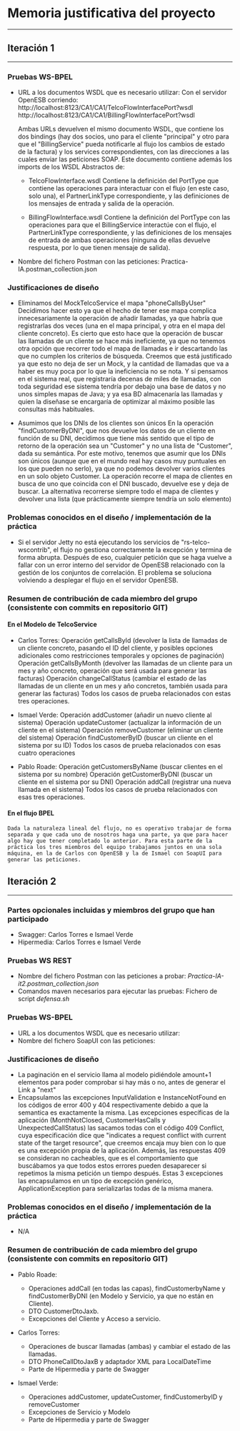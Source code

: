# Memoria justificativa del proyecto
---------------------------------------------------------------------

## Iteración 1
---------------------------------------------------------------------

### Pruebas WS-BPEL

 - URL a los documentos WSDL que es necesario utilizar:
    Con el servidor OpenESB corriendo:
    http://localhost:8123/CA1/CA1/TelcoFlowInterfacePort?wsdl
    http://localhost:8123/CA1/CA1/BillingFlowInterfacePort?wsdl

    Ambas URLs devuelven el mismo documento WSDL, que contiene los dos bindings (hay dos socios, uno para el cliente "principal" y otro para que el "BillingService" pueda notificarle al flujo los cambios de estado de la factura) y los services correspondientes, con las direcciones a las cuales enviar las peticiones SOAP. Este documento contiene además los imports de los WSDL Abstractos de:

    - TelcoFlowInterface.wsdl
        Contiene la definición del PortType que contiene las operaciones para interactuar con el flujo (en este caso, solo una), el PartnerLinkType correspondiente, y las definiciones de los mensajes de entrada y salida de la operación.

    - BillingFlowInterface.wsdl
        Contiene la definición del PortType con las operaciones para que el BillingService interactúe con el flujo, el PartnerLinkType correspondiente, y las definiciones de los mensajes de entrada de ambas operaciones (ninguna de ellas devuelve respuesta, por lo que tienen mensaje de salida).

 - Nombre del fichero Postman con las peticiones:
    Practica-IA.postman_collection.json

### Justificaciones de diseño

- Eliminamos del MockTelcoService el mapa "phoneCallsByUser"
    Decidimos hacer esto ya que el hecho de tener ese mapa complica innecesariamente la operación de añadir llamadas, ya que habría que registrarlas dos veces (una en el mapa principal, y otra en el mapa del cliente concreto).
    Es cierto que esto hace que la operación de buscar las llamadas de un cliente se hace más ineficiente, ya que no tenemos otra opción que recorrer todo el mapa de llamadas e ir descartando las que no cumplen los criterios de búsqueda.
    Creemos que está justificado ya que esto no deja de ser un Mock, y la cantidad de llamadas que va a haber es muy poca por lo que la ineficiencia no se nota. Y si pensamos en el sistema real, que registraría decenas de miles de llamadas, con toda seguridad ese sistema tendría por debajo una base de datos y no unos simples mapas de Java; y ya esa BD almacenaría las llamadas y quien la diseñase se encargaría de optimizar al máximo posible las consultas más habituales.

- Asumimos que los DNIs de los clientes son únicos
    En la operación "findCustomerByDNI", que nos devuelve los datos de un cliente en función de su DNI, decidimos que tiene más sentido que el tipo de retorno de la operación sea un "Customer" y no una lista de "Customer", dada su semántica. Por este motivo, tenemos que asumir que los DNIs son únicos (aunque que en el mundo real hay casos muy puntuales en los que pueden no serlo), ya que no podemos devolver varios clientes en un solo objeto Customer.
    La operación recorre el mapa de clientes en busca de uno que coincida con el DNI buscado, devuelve ese y deja de buscar. La alternativa recorrerse siempre todo el mapa de clientes y devolver una lista (que prácticamente siempre tendría un solo elemento)

### Problemas conocidos en el diseño / implementación de la práctica

- Si el servidor Jetty no está ejecutando los servicios de "rs-telco-wscontrib", el flujo no gestiona correctamente la excepción y termina de forma abrupta. Después de eso, cualquier petición que se haga vuelve a fallar con un error interno del servidor de OpenESB relacionado con la gestión de los conjuntos de correlación. El problema se soluciona volviendo a desplegar el flujo en el servidor OpenESB.

### Resumen de contribución de cada miembro del grupo (consistente con commits en repositorio GIT)

#### En el Modelo de TelcoService

- Carlos Torres:
    Operación getCallsById (devolver la lista de llamadas de un cliente concreto, pasando el ID del cliente, y posibles opciones adicionales como restricciones temporales y opciones de paginación)
    Operación getCallsByMonth (devolver las llamadas de un cliente para un mes y año concreto, operación que será usada para generar las facturas)
    Operación changeCallStatus (cambiar el estado de las llamadas de un cliente en un mes y año concretos, también usada para generar las facturas)
    Todos los casos de prueba relacionados con estas tres operaciones.

- Ismael Verde:
    Operación addCustomer (añadir un nuevo cliente al sistema)
    Operación updateCustomer (actualizar la información de un cliente en el sistema)
    Operación removeCustomer (eliminar un cliente del sistema)
    Operación findCustomerByID (buscar un cliente en el sistema por su ID)
    Todos los casos de prueba relacionados con esas cuatro operaciones

- Pablo Roade:
    Operación getCustomersByName (buscar clientes en el sistema por su nombre)
    Operación getCustomerByDNI (buscar un cliente en el sistema por su DNI)
    Operación addCall (registrar una nueva llamada en el sistema)
    Todos los casos de prueba relacionados con esas tres operaciones.

#### En el flujo BPEL

    Dada la naturaleza lineal del flujo, no es operativo trabajar de forma separada y que cada uno de nosotros haga una parte, ya que para hacer algo hay que tener completado lo anterior. Para esta parte de la práctica los tres miembros del equipo trabajamos juntos en una sola máquina, en la de Carlos con OpenESB y la de Ismael con SoapUI para generar las peticiones.


## Iteración 2
---------------------------------------------------------------------

### Partes opcionales incluidas y miembros del grupo que han participado
- Swagger: Carlos Torres e Ismael Verde
- Hipermedia: Carlos Torres e Ismael Verde

### Pruebas WS REST
- Nombre del fichero Postman con las peticiones a probar:
    _Practica-IA-it2.postman_collection.json_
- Comandos maven necesarios para ejecutar las pruebas:
    Fichero de script _defensa.sh_

### Pruebas WS-BPEL
- URL a los documentos WSDL que es necesario utilizar:
- Nombre del fichero SoapUI con las peticiones:

### Justificaciones de diseño
- La paginación en el servicio llama al modelo pidiéndole amount+1 elementos para poder comprobar si hay más o no, antes de generar el Link a "next"
- Encapsulamos las excepciones InputValidation e InstanceNotFound en los códigos de error 400 y 404 respectivamente debido a que la semantica es exactamente la misma. Las excepciones específicas de la aplicación (MonthNotClosed, CustomerHasCalls y UnexpectedCallStatus) las sacamos todas con el código 409 Conflict, cuya especificación dice que "indicates a request conflict with current state of the target resource", que creemos encaja muy bien con lo que es una excepción propia de la aplicación. Además, las respuestas 409 se consideran no cacheables, que es el comportamiento que buscábamos ya que todos estos errores pueden desaparecer si repetimos la misma petición un tiempo después. Estas 3 excepciones las encapsulamos en un tipo de excepción genérico, ApplicationException para serializarlas todas de la misma manera. 

### Problemas conocidos en el diseño / implementación de la práctica
- N/A

### Resumen de contribución de cada miembro del grupo (consistente con commits en repositorio GIT)
- Pablo Roade:
  - Operaciones addCall (en todas las capas), findCustomerbyName y findCustomerByDNI (en Modelo y Servicio, ya que no están en Cliente).
  - DTO CustomerDtoJaxb.
  - Excepciones del Cliente y Acceso a servicio.

- Carlos Torres:
  - Operaciones de buscar llamadas (ambas) y cambiar el estado de las llamadas.
  - DTO PhoneCallDtoJaxB y adaptador XML para LocalDateTime
  - Parte de Hipermedia y parte de Swagger

- Ismael Verde:
  - Operaciones addCustomer, updateCustomer, findCustomerbyID y removeCustomer
  - Excepciones de Servicio y Modelo 
  - Parte de Hipermedia y parte de Swagger
